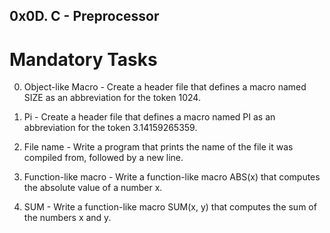 ## 0x0D. C - Preprocessor

# Mandatory Tasks

0. Object-like Macro - Create a header file that defines a macro named SIZE as an abbreviation for the token 1024.

1. Pi - Create a header file that defines a macro named PI as an abbreviation for the token 3.14159265359.

2. File name - Write a program that prints the name of the file it was compiled from, followed by a new line.

3. Function-like macro - Write a function-like macro ABS(x) that computes the absolute value of a number x.

4. SUM - Write a function-like macro SUM(x, y) that computes the sum of the numbers x and y.
